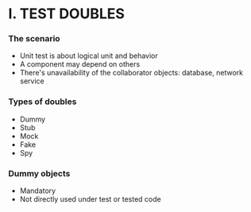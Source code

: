 # I. TEST DOUBLES

### The scenario

- Unit test is about logical unit and behavior
- A component may depend on others 
- There's unavailability of the collaborator objects: database, network service

### Types of doubles
 
 - Dummy
 - Stub
 - Mock
 - Fake
 - Spy

### Dummy objects

 - Mandatory
 - Not directly used under test or tested code

